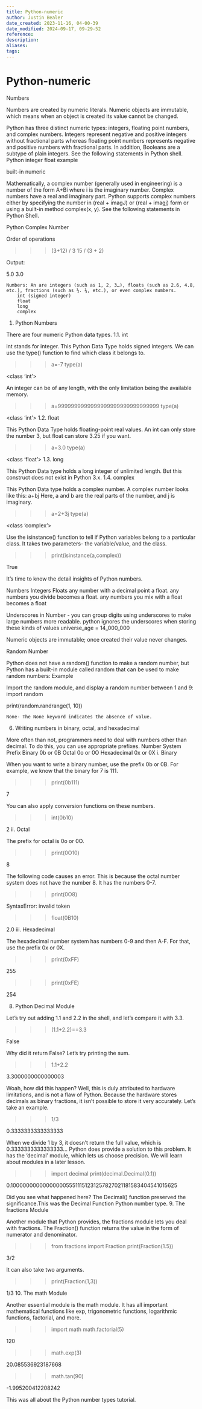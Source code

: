 ```yaml
---
title: Python-numeric
author: Justin Bealer
date_created: 2023-11-16, 04-00-39
date_modified: 2024-09-17, 09-29-52
reference: 
description: 
aliases: 
tags: 
---
```

# Python-numeric
Numbers

Numbers are created by numeric literals. Numeric objects are immutable, which means when an object is created its value cannot be changed.

Python has three distinct numeric types: integers, floating point numbers, and complex numbers. Integers represent negative and positive integers without fractional parts whereas floating point numbers represents negative and positive numbers with fractional parts. In addition, Booleans are a subtype of plain integers. See the following statements in Python shell.
Python integer float example

built-in numeric

Mathematically, a complex number (generally used in engineering) is a number of the form A+Bi where i is the imaginary number. Complex numbers have a real and imaginary part. Python supports complex numbers either by specifying the number in (real + imagJ) or (real + imagj) form or using a built-in method complex(x, y). See the following statements in Python Shell.

Python Complex Number

Order of operations

>>> (3+12) / 3
>>> 15 / (3 + 2)

Output:

5.0
3.0


    Numbers: An are integers (such as 1, 2, 3…), floats (such as 2.6, 4.8, etc.), fractions (such as ½. ¾, etc.), or even complex numbers.
        int (signed integer)
        float
        long
        complex



1. Python Numbers

There are four numeric Python data types.
1.1. int

int stands for integer. This Python Data Type holds signed integers. We can use the type() function to find which class it belongs to.
>>> a=-7
>>> type(a)

<class ‘int’>

An integer can be of any length, with the only limitation being the available memory.
>>> a=9999999999999999999999999999999
>>> type(a)

<class ‘int’>
1.2. float

This Python Data Type holds floating-point real values. An int can only store the number 3, but float can store 3.25 if you want.
>>> a=3.0
>>> type(a)

<class ‘float’>
1.3. long

This Python Data type holds a long integer of unlimited length. But this construct does not exist in Python 3.x.
1.4. complex

This Python Data type holds a complex number. A complex number looks like this: a+bj Here, a and b are the real parts of the number, and j is imaginary.
>>> a=2+3j
>>> type(a)

<class ‘complex’>

Use the isinstance() function to tell if Python variables belong to a particular class. It takes two parameters- the variable/value, and the class.
>>> print(isinstance(a,complex))

True

It’s time to know the detail insights of Python numbers.

Numbers
  Integers
  Floats any number with a decimal point a float. any numbers you divide becomes a float. any numbers you mix with a float becomes a float

  Underscores in Number - you can group digits using underscores to make large numbers more readable. python ignores the underscores when storing these kinds of values
      universe_age = 14_000_000

Numeric objects are immutable; once created their value never changes.



Random Number

Python does not have a random() function to make a random number, but Python has a built-in module called random that can be used to make random numbers:
Example

Import the random module, and display a random number between 1 and 9:
import random

print(random.randrange(1, 10))



    None- The None keyword indicates the absence of value.



6. Writing numbers in binary, octal, and hexadecimal

More often than not, programmers need to deal with numbers other than decimal. To do this, you can use appropriate prefixes.
Number System 	Prefix
Binary 	0b or 0B
Octal 	0o or 0O
Hexadecimal 	0x or 0X
i. Binary

When you want to write a binary number, use the prefix 0b or 0B. For example, we know that the binary for 7 is 111.
>>> print(0b111)

7

You can also apply conversion functions on these numbers.
>>> int(0b10)

2
ii. Octal

The prefix for octal is 0o or 0O.
>>> print(0O10)

8

The following code causes an error. This is because the octal number system does not have the number 8. It has the numbers 0-7.
>>> print(0O8)

SyntaxError: invalid token
>>> float(0B10)

2.0
iii. Hexadecimal

The hexadecimal number system has numbers 0-9 and then A-F. For that, use the prefix 0x or 0X.
>>> print(0xFF)

255
>>> print(0xFE)

254

8. Python Decimal Module

Let’s try out adding 1.1 and 2.2 in the shell, and let’s compare it with 3.3.
>>> (1.1+2.2)==3.3

False

Why did it return False? Let’s try printing the sum.
>>> 1.1+2.2

3.3000000000000003

Woah, how did this happen? Well, this is duly attributed to hardware limitations, and is not a flaw of Python. Because the hardware stores decimals as binary fractions, it isn’t possible to store it very accurately. Let’s take an example.
>>> 1/3

0.3333333333333333

When we divide 1 by 3, it doesn’t return the full value, which is 0.3333333333333333… Python does provide a solution to this problem. It has the ‘decimal’ module, which lets us choose precision. We will learn about modules in a later lesson.
>>> import decimal
>>> print(decimal.Decimal(0.1))

0.1000000000000000055511151231257827021181583404541015625

Did you see what happened here? The Decimal() function preserved the significance.This was the Decimal Function Python number type.
9. The fractions Module

Another module that Python provides, the fractions module lets you deal with fractions. The Fraction() function returns the value in the form of numerator and denominator.
>>> from fractions import Fraction
>>> print(Fraction(1.5))

3/2

It can also take two arguments.
>>> print(Fraction(1,3))

1/3
10. The math Module

Another essential module is the math module. It has all important mathematical functions like exp, trigonometric functions, logarithmic functions, factorial, and more.
>>> import math
>>> math.factorial(5)

120
>>> math.exp(3)

20.085536923187668
>>> math.tan(90)

-1.995200412208242

This was all about the Python number types tutorial.



